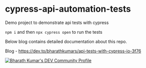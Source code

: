 # cypress-api-automation-tests

Demo project to demonstrate api tests with cypress

`npm i` and then `npx cypress open` to run the tests

Below blog contains detailed documentation about this repo.

Blog - https://dev.to/bharathkumars/api-tests-with-cypress-io-3f76

[![Bharath Kumar's DEV Community Profile](https://d2fltix0v2e0sb.cloudfront.net/dev-badge.svg)](https://dev.to/bharathkumars)
